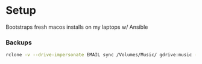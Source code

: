 # Setup

Bootstraps fresh macos installs on my laptops w/ Ansible

### Backups

```sh
rclone -v --drive-impersonate EMAIL sync /Volumes/Music/ gdrive:music --progress --drive-keep-revision-forever
```